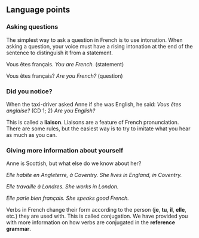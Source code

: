 ## **Language points**

### Asking questions

The simplest way to ask a question in French is to use intonation. When asking a question, your voice must have a rising intonation at the end of the sentence to distinguish it from a statement.

Vous êtes français.
*You are French.*
(statement)

Vous êtes français?
*Are you French?*
(question)

### Did you notice?

When the taxi-driver asked Anne if she was English, he said:
*Vous êtes anglaise?*
(CD 1; 2)
*Are you English?*

This is called a **liaison**. Liaisons are a feature of French pronunciation. There are some rules, but the easiest way is to try to imitate what you hear as much as you can.

### Giving more information about yourself

Anne is Scottish, but what else do we know about her?

*Elle habite en Angleterre, à Coventry.*
*She lives in England, in Coventry.*

*Elle travaille à Londres.*
*She works in London.*

*Elle parle bien français.*
*She speaks good French.*

Verbs in French change their form according to the person (**je**, **tu**, **il**, **elle**, etc.) they are used with. This is called conjugation. We have provided you with more information on how verbs are conjugated in the **reference grammar**.